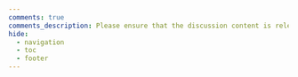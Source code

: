 ```yaml
---
comments: true
comments_description: Please ensure that the discussion content is relevant to the project and do not publish any illegal content such as advertisements
hide:
  - navigation
  - toc
  - footer
---
```

